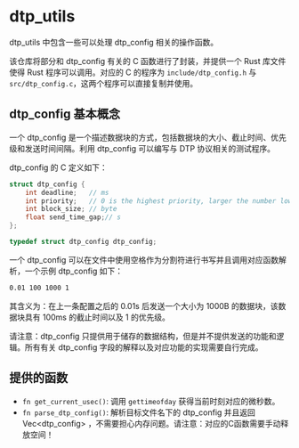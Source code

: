 # dtp_utils

dtp_utils 中包含一些可以处理 dtp_config 相关的操作函数。

该仓库将部分和 dtp_config 有关的 C 函数进行了封装，并提供一个 Rust 库文件使得 Rust 程序可以调用。对应的 C 的程序为 `include/dtp_config.h` 与 `src/dtp_config.c`，这两个程序可以直接复制并使用。

## dtp_config 基本概念

一个 dtp_config 是一个描述数据块的方式，包括数据块的大小、截止时间、优先级和发送时间间隔。利用 dtp_config 可以编写与 DTP 协议相关的测试程序。

dtp_config 的 C 定义如下：

```c
struct dtp_config {
    int deadline;   // ms
    int priority;   // 0 is the highest priority, larger the number lower the priority
    int block_size; // byte
    float send_time_gap;// s
};

typedef struct dtp_config dtp_config;
```

一个 dtp_config 可以在文件中使用空格作为分割符进行书写并且调用对应函数解析，一个示例 dtp_config 如下：

```txt
0.01 100 1000 1
```

其含义为：在上一条配置之后的 0.01s 后发送一个大小为 1000B 的数据块，该数据块具有 100ms 的截止时间以及 1 的优先级。

请注意：dtp_config 只提供用于储存的数据结构，但是并不提供发送的功能和逻辑。所有有关 dtp_config 字段的解释以及对应功能的实现需要自行完成。

## 提供的函数

* `fn get_current_usec()`: 调用 `gettimeofday` 获得当前时刻对应的微秒数。
* `fn parse_dtp_config()`: 解析目标文件名下的 dtp_config 并且返回 Vec<dtp_config> ，不需要担心内存问题。请注意：对应的C函数需要手动释放空间！
